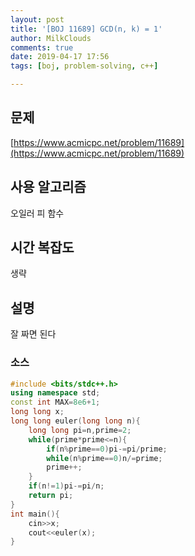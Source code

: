 ```yaml
---
layout: post
title: '[BOJ 11689] GCD(n, k) = 1'
author: MilkClouds
comments: true
date: 2019-04-17 17:56
tags: [boj, problem-solving, c++]

---
```


## 문제
[https://www.acmicpc.net/problem/11689](https://www.acmicpc.net/problem/11689)  


## 사용 알고리즘  
오일러 피 함수   


## 시간 복잡도  
생략 


## 설명  
잘 짜면 된다    


### 소스  

```cpp
#include <bits/stdc++.h>
using namespace std;
const int MAX=8e6+1;
long long x;
long long euler(long long n){
    long long pi=n,prime=2;
    while(prime*prime<=n){
        if(n%prime==0)pi-=pi/prime;
        while(n%prime==0)n/=prime;
        prime++;
    }
    if(n!=1)pi-=pi/n;
    return pi;
}
int main(){
    cin>>x;
    cout<<euler(x);
}
```
